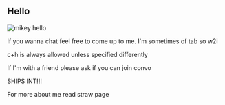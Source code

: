 ## Hello

![mikey hello](https://github.com/user-attachments/assets/27fea892-aec4-41ff-8adf-e7e748f78e57)

If you wanna chat feel free to come up to me. I'm sometimes of tab so w2i

c+h is always allowed unless specified differently

If I'm with a friend please ask if you can join convo

SHIPS INT!!!

For more about me read straw page
